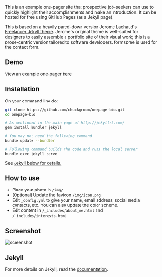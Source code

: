 This is an example one-pager site that prospective job-seekers can use to quickly
highlight their accomplishments and make an introduction. It can be hosted for free using
GitHub Pages (as a Jekyll page).

This is based on a heavily pared-down version Jerome Lachaud's [Freelancer Jekyll theme](https://github.com/jeromelachaud/freelancer-theme).
Jerome's original theme is well-suited for designers to easily assemble a portfolio site of their visual work; this
is a prose-centric version tailored to software developers. [formspree](http://formspree.io/) is used for the contact form.

## Demo

View an example one-pager [here](http://chuckgroom.com/onepage-bio/)

## Installation

On your command line do:
```sh
git clone https://github.com/chuckgroom/onepage-bio.git
cd onepage-bio

# As mentioned in the main page of http://jekyllrb.com/
gem install bundler jekyll

# You may not need the following command
bundle update --bundler

# Following command builds the code and runs the local server
bundle exec jekyll serve
```
See [Jekyll below for details.](#Jekyll)

## How to use

 - Place your photo in `/img/`
 - (Optional) Update the favicon `/img/icon.png`
 - Edit `_config.yml` to give your name, email address, social media contacts, etc. You can also update the color scheme.
 - Edit content in `/_includes/about_me.html` and `/_includes/interests.html`

## Screenshot

![screenshot](https://raw.githubusercontent.com/chuckgroom/onepage-bio/master/screenshot.png)

## Jekyll

For more details on Jekyll, read the [documentation](http://jekyllrb.com/).

